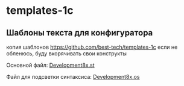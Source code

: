 # templates-1c
## Шаблоны текста для конфигуратора

копия шаблонов https://github.com/best-tech/templates-1c
если не обленюсь, буду вкорячивать свои конструкты

Основной файл:
[Development8x.st](Development8x.st)

Файл для подсветки синтаксиса:
[Development8x.os](Development8x.os)
